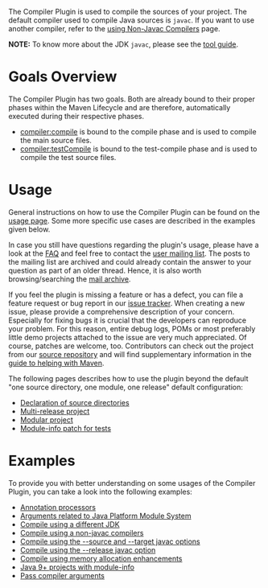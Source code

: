<!--
Licensed to the Apache Software Foundation (ASF) under one
or more contributor license agreements.  See the NOTICE file
distributed with this work for additional information
regarding copyright ownership.  The ASF licenses this file
to you under the Apache License, Version 2.0 (the
"License"); you may not use this file except in compliance
with the License.  You may obtain a copy of the License at

http://www.apache.org/licenses/LICENSE-2.0

Unless required by applicable law or agreed to in writing,
software distributed under the License is distributed on an
"AS IS" BASIS, WITHOUT WARRANTIES OR CONDITIONS OF ANY
KIND, either express or implied.  See the License for the
specific language governing permissions and limitations
under the License.
-->

The Compiler Plugin is used to compile the sources of your project.
The default compiler used to compile Java sources is `javac`.
If you want to use another compiler, refer to the [using Non-Javac Compilers](/non-javac-compilers.html) page.

**NOTE:** To know more about the JDK `javac`, please see the
[tool guide](https://docs.oracle.com/en/java/javase/24/docs/specs/man/javac.html).

# Goals Overview

The Compiler Plugin has two goals.
Both are already bound to their proper phases within the Maven Lifecycle and are therefore,
automatically executed during their respective phases.

* [compiler:compile](./compile-mojo.html) is bound to the compile phase and is used to compile the main source files.
* [compiler:testCompile](./testCompile-mojo.html) is bound to the test-compile phase and is used to compile the test source files.

# Usage

General instructions on how to use the Compiler Plugin can be found on the [usage page](./usage.html).
Some more specific use cases are described in the examples given below.

In case you still have questions regarding the plugin's usage, please have a look at the [FAQ](./faq.html)
and feel free to contact the [user mailing list](./mailing-lists.html).
The posts to the mailing list are archived and could already contain the answer to your question as part of an older thread.
Hence, it is also worth browsing/searching the [mail archive](./mailing-lists.html).

If you feel the plugin is missing a feature or has a defect,
you can file a feature request or bug report in our [issue tracker](./issue-management.html).
When creating a new issue, please provide a comprehensive description of your concern.
Especially for fixing bugs it is crucial that the developers can reproduce your problem.
For this reason, entire debug logs, POMs or most preferably little demo projects attached to the issue are very much appreciated.
Of course, patches are welcome, too.
Contributors can check out the project from our [source repository](./scm.html) and will find supplementary information
in the [guide to helping with Maven](http://maven.apache.org/guides/development/guide-helping.html).

The following pages describes how to use the plugin beyond the default
"one source directory, one module, one release" default configuration:

* [Declaration of source directories](./sources.html)
* [Multi-release project](./multirelease.html)
* [Modular project](./modules.html)
* [Module-info patch for tests](./module-info-patch.html)


# Examples

To provide you with better understanding on some usages of the Compiler Plugin,
you can take a look into the following examples:

* [Annotation processors](./examples/annotation-processor.html)
* [Arguments related to Java Platform Module System](./examples/jpms_args.html)
* [Compile using a different JDK](./examples/compile-using-different-jdk.html)
* [Compile using a non-javac compilers](./examples/non-javac-compilers.html)
* [Compile using the --source and --target javac options](./examples/set-compiler-source-and-target.html)
* [Compile using the --release javac option](./examples/set-compiler-release.html)
* [Compile using memory allocation enhancements](./examples/compile-with-memory-enhancements.html)
* [Java 9+ projects with module-info](./examples/module-info.html)
* [Pass compiler arguments](./examples/pass-compiler-arguments.html)
